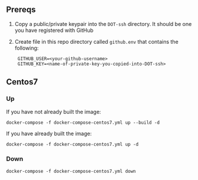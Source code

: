 ## Prereqs

1. Copy a public/private keypair into the `DOT-ssh` directory.  It should be one you 
   have registered with GitHub
2. Create file in this repo directory called `github.env` that contains the following:

        GITHUB_USER=<your-github-username>
        GITHUB_KEY=<name-of-private-key-you-copied-into-DOT-ssh>


## Centos7

### Up

If you have not already built the image:

    docker-compose -f docker-compose-centos7.yml up --build -d

If you have already built the image:

    docker-compose -f docker-compose-centos7.yml up -d

### Down

    docker-compose -f docker-compose-centos7.yml down
